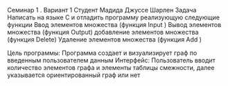 Семинар 1 . Вариант 1
Студент Мадида Джуссе Шарлен
Задача
Написать на языке С и отладить программу реализующую следующие функции
Ввод элементов множества (функция Input )
Вывод элементов множества (функция Output)
добавление элементов множества (функция Delete)
Удаление элементов множества (функция Add )
 
 
 
 Цель программы: Программа создает и визуализирует граф по введенным пользователем данным Интерфейс: Пользователь вводит количество элементов графа и элементы таблицы смежности, далее указывается ориентированный граф или нет
